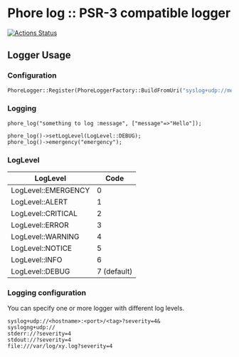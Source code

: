 # Phore log :: PSR-3 compatible logger

[![Actions Status](https://github.com/phore/phore-log/workflows/tests/badge.svg)](https://github.com/phore/phore-log/actions)

## Logger Usage

### Configuration

```php
PhoreLogger::Register(PhoreLoggerFactory::BuildFromUri("syslog+udp://metrics.host.tld:4200?tag=server1"));
```

### Logging
```
phore_log("something to log :message", ["message"=>"Hello"]);

phore_log()->setLogLevel(LogLevel::DEBUG);
phore_log()->emergency("emergency"); 

```

### LogLevel

| LogLevel              | Code |
|-----------------------|------|
| LogLevel::EMERGENCY   | 0    |
| LogLevel::ALERT       | 1    |
| LogLevel::CRITICAL    | 2    |
| LogLevel::ERROR       | 3    |
| LogLevel::WARNING     | 4    |
| LogLevel::NOTICE      | 5    |
| LogLevel::INFO        | 6    |
| LogLevel::DEBUG       | 7 (default)   |


### Logging configuration

You can specify one or more logger with different log levels.

```
syslog+udp://<hostname>:<port>/<tag>?severity=4&
syslogng+udp://
stderr://?severity=4
stdout://?severity=4
file:///var/log/xy.log?severity=4
```
